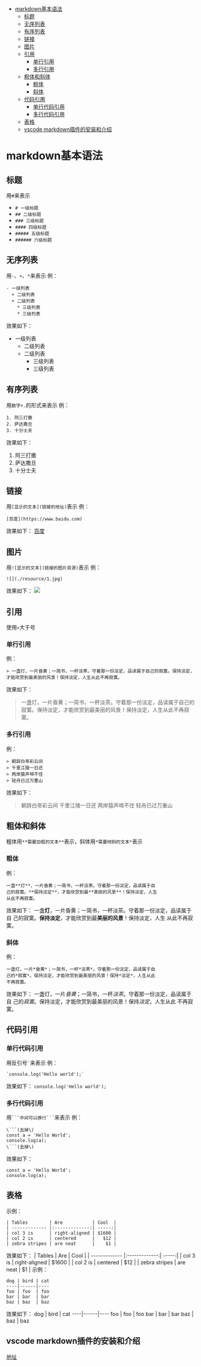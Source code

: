 <!-- TOC -->

- [markdown基本语法](#markdown基本语法)
  - [标题](#标题)
  - [无序列表](#无序列表)
  - [有序列表](#有序列表)
  - [链接](#链接)
  - [图片](#图片)
  - [引用](#引用)
    - [单行引用](#单行引用)
    - [多行引用](#多行引用)
  - [粗体和斜体](#粗体和斜体)
    - [粗体](#粗体)
    - [斜体](#斜体)
  - [代码引用](#代码引用)
    - [单行代码引用](#单行代码引用)
    - [多行代码引用](#多行代码引用)
  - [表格](#表格)
  - [vscode markdown插件的安装和介绍](#vscode-markdown插件的安装和介绍)

<!-- /TOC -->
# markdown基本语法

## 标题
用`#`来表示
- `# 一级标题`
- `## 二级标题`
- `### 三级标题`
- `#### 四级标题`
- `##### 五级标题`
- `###### 六级标题`

## 无序列表
用`-`、`+`、`*`来表示
例：
```
- 一级列表
  + 二级列表
  + 二级列表
    * 三级列表
    * 三级列表
```
效果如下：
- 一级列表
  + 二级列表
  + 二级列表
    * 三级列表
    * 三级列表

## 有序列表
用`数字+.`的形式来表示
例：
```
1. 阿三打撒
2. 萨达撒旦
3. 十分士夫
```
效果如下：
1. 阿三打撒
2. 萨达撒旦
3. 十分士夫

## 链接
用`[显示的文本](链接的地址)`表示
例：
```
[百度](https://www.baidu.com)
```
效果如下：
[百度](https://www.baidu.com)

## 图片
用`![显示的文本](链接的图片资源)`表示
例：
```
![](./resource/1.jpg)
```
效果如下：
![](./resource/1.jpg)

## 引用
使用`>`大于号
### 单行引用
例：
```
> 一盏灯，一片昏黄；一简书，一杯淡茶。守着那一份淡定，品读属于自己的寂寞。保持淡定，才能欣赏到最美丽的风景！保持淡定，人生从此不再寂寞。
```
效果如下：
> 一盏灯，一片昏黄；一简书，一杯淡茶。守着那一份淡定，品读属于自己的寂寞。保持淡定，才能欣赏到最美丽的风景！保持淡定，人生从此不再寂寞。

### 多行引用
例：
```
> 朝辞白帝彩云间
> 千里江陵一日还
> 两岸猿声啼不住
> 轻舟已过万重山
```
效果如下：
> 朝辞白帝彩云间
> 千里江陵一日还
> 两岸猿声啼不住
> 轻舟已过万重山

## 粗体和斜体
粗体用`**需要加粗的文本**`表示，斜体用`*需要倾斜的文本*`表示
### 粗体
例：
```
一盏**灯**，一片昏黄；一简书，一杯淡茶。守着那一份淡定，品读属于自
己的寂寞。**保持淡定**，才能欣赏到最**美丽的风景**！保持淡定，人生
从此不再寂寞。
```
效果如下：
一盏**灯**，一片昏黄；一简书，一杯淡茶。守着那一份淡定，品读属于自
己的寂寞。**保持淡定**，才能欣赏到最**美丽的风景**！保持淡定，人生
从此不再寂寞。

### 斜体
例：
```
一盏灯，一片*昏黄*；一简书，一杯*淡茶*。守着那一份淡定，品读属于自
己的*寂寞*。保持淡定，才能欣赏到最美丽的风景！保持*淡定*，人生从此
不再寂寞。
```
效果如下：
一盏灯，一片*昏黄*；一简书，一杯*淡茶*。守着那一份淡定，品读属于自
己的*寂寞*。保持淡定，才能欣赏到最美丽的风景！保持*淡定*，人生从此
不再寂寞。

## 代码引用

### 单行代码引用
用反引号`` ` ``来表示
例：
```
`console.log('Hello world');`
```
效果如下：
`console.log('Hello world');`

### 多行代码引用
用`` ```中间可以换行``` ``来表示
例：
```
\```(去掉\)
const a = 'Hello World';
console.log(a);
\```(去掉\)
```
效果如下：
```
const a = 'Hello World';
console.log(a);
```
## 表格
示例：
```
| Tables        | Are           | Cool  |
| ------------- |:-------------:| -----:|
| col 3 is      | right-aligned | $1600 |
| col 2 is      | centered      |   $12 |
| zebra stripes | are neat      |    $1 |
```
效果如下：
| Tables        | Are           | Cool  |
| ------------- |:-------------:| -----:|
| col 3 is      | right-aligned | $1600 |
| col 2 is      | centered      |   $12 |
| zebra stripes | are neat      |    $1 |
示例：
```
dog | bird | cat
----|------|----
foo | foo  | foo
bar | bar  | bar
baz | baz  | baz
```
效果如下：
dog | bird | cat
----|------|----
foo | foo  | foo
bar | bar  | bar
baz | baz  | baz

## vscode markdown插件的安装和介绍
[地址](https://blog.csdn.net/ArthurCaoMH/article/details/89300713)
